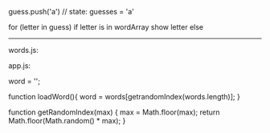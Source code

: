 
 <!-- markdownlint-disable -->


guess.push('a') // state: guesses = 'a'

for (letter in guess)
    if letter is in wordArray
        show letter
    else

-----------------------------------------



words.js:

app.js:

word = '';

function loadWord(){
    word = words[getrandomIndex(words.length)];
}

function getRandomIndex(max) {
  max = Math.floor(max);
  return Math.floor(Math.random() * max);
}
